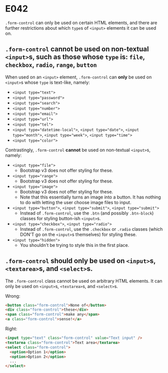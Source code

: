 # E042

`.form-control` can only be used on certain HTML elements, and there are further restrictions about which `type`s of `<input>` elements it can be used on.

## `.form-control` cannot be used on non-textual `<input>`s, such as those whose `type` is: `file`, `checkbox`, `radio`, `range`, `button`

When used on an `<input>` element, `.form-control` can **only** be used on `<input>`s whose `type` is text-like, namely:
* `<input type="text">`
* `<input type="password">`
* `<input type="search">`
* `<input type="number">`
* `<input type="email">`
* `<input type="url">`
* `<input type="tel">`
* `<input type="datetime-local">`, `<input type="date">`, `<input type="month">`, `<input type="week">`, `<input type="time">`
* `<input type="color">`

Contrastingly, `.form-control` **cannot** be used on non-textual `<input>`s, namely:
* `<input type="file">`
  * Bootstrap v3 does not offer styling for these.
* `<input type="range">`
  * Bootstrap v3 does not offer styling for these.
* `<input type="image">`
  * Bootstrap v3 does not offer styling for these.
  * Note that this essentially turns an image into a button. It has nothing to do with letting the user choose image files to input.
* `<input type="button">`, `<input type="submit">`, `<input type="submit">`
  * Instead of `.form-control`, use the `.btn` (and possibly `.btn-block`) classes for styling button-ish `<input>`s.
* `<input type="checkbox">`, `<input type="radio">`
  * Instead of `.form-control`, use the `.checkbox` or `.radio` classes (which DON'T go on the `<input>`s themselves) for styling these.
* `<input type="hidden">`
  * You shouldn't be trying to style this in the first place.


## `.form-control` should only be used on `<input>`s, `<textarea>`s, and `<select>`s.

The `.form-control` class cannot be used on arbitrary HTML elements. It can only be used on `<input>`s, `<textarea>`s, and `<select>`s.

Wrong:
```html
<button class="form-control">None of</button>
<div class="form-control">these</div>
<span class="form-control">make any</span>
<a class="form-control">sense!</a>
```

Right:
```html
<input type="text" class="form-control" value="Text input" />
<textarea class="form-control">Text area</textarea>
<select class="form-control">
  <option>Option 1</option>
  <option>Option 2</option>
  ...
</select>
```
